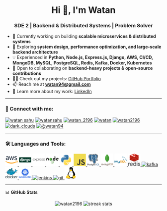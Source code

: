 <h1 align="center">Hi 👋, I'm Watan</h1>
<h3 align="center">SDE 2 | Backend & Distributed Systems | Problem Solver</h3>

- 🔭 Currently working on building **scalable microservices & distributed systems**  
- 🌱 Exploring **system design, performance optimization, and large-scale backend architecture**  
- 💡 Experienced in **Python, Node.js, Express.js, Django, AWS, CI/CD, MongoDB, MySQL, PostgreSQL, Redis, Kafka, Docker, Kubernetes**  
- 🤝 Open to collaborating on **backend-heavy projects & open-source contributions**  
- 👨‍💻 Check out my projects: [GitHub Portfolio](https://github.com/watan2196)  
- 📫 Reach me at **watan94@gmail.com**  
- 📄 Learn more about my work: [LinkedIn](https://www.linkedin.com/in/watan-sahu/)  

---

<h3 align="left">🚀 Connect with me:</h3>
<p align="left">
<a href="https://linkedin.com/in/watan-sahu" target="blank"><img align="center" src="https://raw.githubusercontent.com/rahuldkjain/github-profile-readme-generator/master/src/images/icons/Social/linked-in-alt.svg" alt="watan sahu" height="30" width="40" /></a>
<a href="https://instagram.com/watansahu" target="blank"><img align="center" src="https://raw.githubusercontent.com/rahuldkjain/github-profile-readme-generator/master/src/images/icons/Social/instagram.svg" alt="watansahu" height="30" width="40" /></a>
<a href="https://www.codechef.com/users/watan_2196" target="blank"><img align="center" src="https://cdn.jsdelivr.net/npm/simple-icons@3.1.0/icons/codechef.svg" alt="watan_2196" height="30" width="40" /></a>
<a href="https://www.hackerrank.com/watan" target="blank"><img align="center" src="https://raw.githubusercontent.com/rahuldkjain/github-profile-readme-generator/master/src/images/icons/Social/hackerrank.svg" alt="watan" height="30" width="40" /></a>
<a href="https://codeforces.com/profile/watan2196" target="blank"><img align="center" src="https://cdn.jsdelivr.net/npm/simple-icons@3.0.1/icons/codeforces.svg" alt="watan2196" height="30" width="40" /></a>
<a href="https://leetcode.com/dark_clouds/" target="blank"><img align="center" src="https://raw.githubusercontent.com/rahuldkjain/github-profile-readme-generator/master/src/images/icons/Social/leet-code.svg" alt="dark_clouds" height="30" width="40" /></a>
<a href="https://www.hackerearth.com/@watan94" target="blank"><img align="center" src="https://raw.githubusercontent.com/rahuldkjain/github-profile-readme-generator/master/src/images/icons/Social/hackerearth.svg" alt="@watan94" height="30" width="40" /></a>
</p>

---

<h3 align="left">🛠 Languages and Tools:</h3>
<p align="left"> 
<a href="https://aws.amazon.com" target="_blank"> <img src="https://raw.githubusercontent.com/devicons/devicon/master/icons/amazonwebservices/amazonwebservices-original-wordmark.svg" alt="aws" width="40" height="40"/> </a> 
<a href="https://www.djangoproject.com/" target="_blank"> <img src="https://raw.githubusercontent.com/devicons/devicon/master/icons/django/django-original.svg" alt="django" width="40" height="40"/> </a> 
<a href="https://expressjs.com" target="_blank"> <img src="https://raw.githubusercontent.com/devicons/devicon/master/icons/express/express-original-wordmark.svg" alt="express" width="40" height="40"/> </a> 
<a href="https://nodejs.org" target="_blank"> <img src="https://raw.githubusercontent.com/devicons/devicon/master/icons/nodejs/nodejs-original-wordmark.svg" alt="nodejs" width="40" height="40"/> </a> 
<a href="https://www.python.org" target="_blank"> <img src="https://raw.githubusercontent.com/devicons/devicon/master/icons/python/python-original.svg" alt="python" width="40" height="40"/> </a> 
<a href="https://developer.mozilla.org/en-US/docs/Web/JavaScript" target="_blank"> <img src="https://raw.githubusercontent.com/devicons/devicon/master/icons/javascript/javascript-original.svg" alt="javascript" width="40" height="40"/> </a> 
<a href="https://www.postgresql.org" target="_blank"> <img src="https://raw.githubusercontent.com/devicons/devicon/master/icons/postgresql/postgresql-original-wordmark.svg" alt="postgresql" width="40" height="40"/> </a> 
<a href="https://www.mongodb.com/" target="_blank"> <img src="https://raw.githubusercontent.com/devicons/devicon/master/icons/mongodb/mongodb-original-wordmark.svg" alt="mongodb" width="40" height="40"/> </a> 
<a href="https://www.mysql.com/" target="_blank"> <img src="https://raw.githubusercontent.com/devicons/devicon/master/icons/mysql/mysql-original-wordmark.svg" alt="mysql" width="40" height="40"/> </a> 
<a href="https://redis.io" target="_blank"> <img src="https://raw.githubusercontent.com/devicons/devicon/master/icons/redis/redis-original-wordmark.svg" alt="redis" width="40" height="40"/> </a> 
<a href="https://kafka.apache.org/" target="_blank"> <img src="https://www.vectorlogo.zone/logos/apache_kafka/apache_kafka-icon.svg" alt="kafka" width="40" height="40"/> </a> 
<a href="https://www.docker.com/" target="_blank"> <img src="https://raw.githubusercontent.com/devicons/devicon/master/icons/docker/docker-original-wordmark.svg" alt="docker" width="40" height="40"/> </a> 
<a href="https://kubernetes.io/" target="_blank"> <img src="https://raw.githubusercontent.com/devicons/devicon/master/icons/kubernetes/kubernetes-plain-wordmark.svg" alt="kubernetes" width="40" height="40"/> </a> 
<a href="https://www.jenkins.io" target="_blank"> <img src="https://www.vectorlogo.zone/logos/jenkins/jenkins-icon.svg" alt="jenkins" width="40" height="40"/> </a> 
<a href="https://git-scm.com/" target="_blank"> <img src="https://www.vectorlogo.zone/logos/git-scm/git-scm-icon.svg" alt="git" width="40" height="40"/> </a> 
<a href="https://www.linux.org/" target="_blank"> <img src="https://raw.githubusercontent.com/devicons/devicon/master/icons/linux/linux-original.svg" alt="linux" width="40" height="40"/> </a> 
</p>

---

📊 **GitHub Stats**  
<p align="center">
<img src="https://github-readme-stats.vercel.app/api?username=watan2196&show_icons=true&theme=radical" alt="watan2196" />
<img src="https://github-readme-streak-stats.herokuapp.com/?user=watan2196&theme=radical" alt="streak stats" />
</p>
